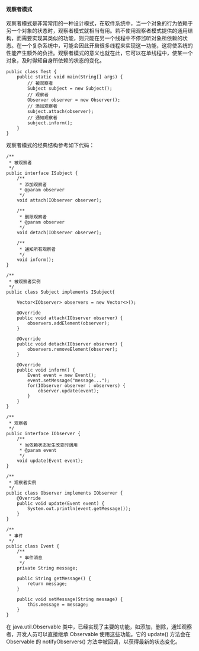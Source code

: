 #### 观察者模式

观察者模式是非常常用的一种设计模式，在软件系统中，当一个对象的行为依赖于另一个对象的状态时，观察者模式就相当有用。若不使用观察者模式提供的通用结构，而需要实现其类似的功能，则只能在另一个线程中不停监听对象所依赖的状态。在一个复杂系统中，可能会因此开启很多线程来实现这一功能，这将使系统的性能产生额外的负担。观察者模式的意义也就在此，它可以在单线程中，使某一个对象，及时得知自身所依赖的状态的变化。

```
public class Test {
    public static void main(String[] args) {
        // 被观察者
        Subject subject = new Subject();
        // 观察者
        Observer observer = new Observer();
        // 添加观察者
        subject.attach(observer);
        // 通知观察者
        subject.inform();
    }
}
```
观察者模式的经典结构参考如下代码：
```
/**
 * 被观察者
 */
public interface ISubject {
    /**
     * 添加观察者
     * @param observer
     */
    void attach(IObserver observer);

    /**
     * 删除观察者
     * @param observer
     */
    void detach(IObserver observer);

    /**
     * 通知所有观察者
     */
    void inform();
}
```
```
/**
 * 被观察者实例
 */
public class Subject implements ISubject{

    Vector<IObserver> observers = new Vector<>();

    @Override
    public void attach(IObserver observer) {
        observers.addElement(observer);
    }

    @Override
    public void detach(IObserver observer) {
        observers.removeElement(observer);
    }

    @Override
    public void inform() {
        Event event = new Event();
        event.setMessage("message...");
        for(IObserver observer : observers) {
            observer.update(event);
        }
    }
}
```
```
/**
 * 观察者
 */
public interface IObserver {
    /**
     * 当依赖状态发生改变时调用
     * @param event
     */
    void update(Event event);
}
```
```
/**
 * 观察者实例
 */
public class Observer implements IObserver {
    @Override
    public void update(Event event) {
        System.out.println(event.getMessage());
    }
}
```
```
/**
 * 事件
 */
public class Event {
    /**
     * 事件消息
     */
    private String message;

    public String getMessage() {
        return message;
    }

    public void setMessage(String message) {
        this.message = message;
    }
}

```
在 java.util.Observable 类中，已经实现了主要的功能，如添加，删除，通知观察者，开发人员可以直接继承 Observable 使用这些功能。它的 update() 方法会在 Observable 的 notifyObservers() 方法中被回调，以获得最新的状态变化。